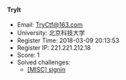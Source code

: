 #### TryIt  

* Email: TryCtf@163.com  
* University: 北京科技大学  
* Register Time: 2018-03-09 20:13:53  
* Register IP: 221.221.212.18  
* Score: 1  
* Solved challenges: 
  * [[MISC] signin](https://github.com/SniperOJ/Challenges/blob/master/web/signin.json)  
